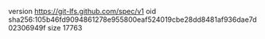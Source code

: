 version https://git-lfs.github.com/spec/v1
oid sha256:105b46fd9094861278e955800eaf524019cbe28dd8481af936dae7d02306949f
size 17763
